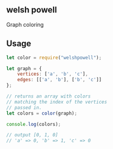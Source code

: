 ## welsh powell
Graph coloring

## Usage
```javascript
let color = require("welshpowell");

let graph = {
    vertices: ['a', 'b', 'c'],
    edges: [['a', 'b'], ['b', 'c']]
};

// returns an array with colors
// matching the index of the vertices
// passed in.
let colors = color(graph);

console.log(colors);

// output [0, 1, 0]
// 'a' => 0, 'b' => 1, 'c' => 0
```

